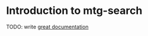 # Introduction to mtg-search

TODO: write [great documentation](http://jacobian.org/writing/what-to-write/)
